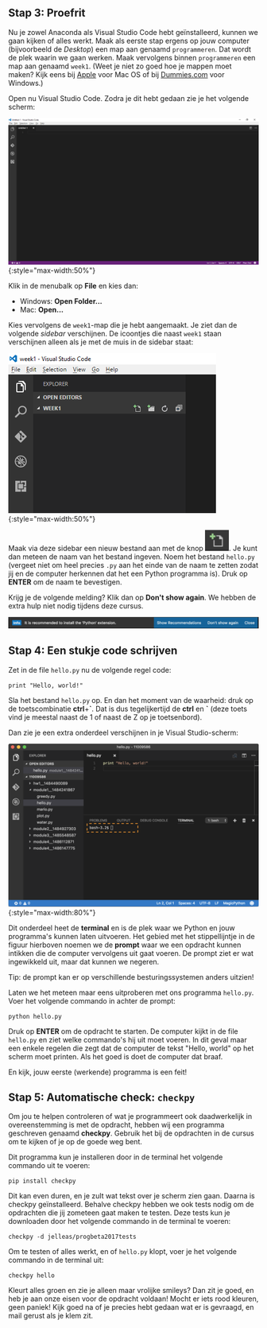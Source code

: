 ## Stap 3: Proefrit

Nu je zowel Anaconda als Visual Studio Code hebt geïnstalleerd, kunnen we gaan kijken of alles werkt. Maak als eerste stap ergens op jouw computer (bijvoorbeeld de *Desktop*) een map aan genaamd `programmeren`. Dat wordt de plek waarin we gaan werken. Maak vervolgens binnen `programmeren` een map aan genaamd `week1`. (Weet je niet zo goed hoe je mappen moet maken? Kijk eens bij [Apple](https://support.apple.com/en-us/HT201732) voor Mac OS of bij [Dummies.com](http://www.dummies.com/computers/operating-systems/windows-10/how-to-create-a-new-folder-in-windows-10/) voor Windows.)

Open nu Visual Studio Code. Zodra je dit hebt gedaan zie je het volgende scherm:

![visualstudio](visualstudio.png){:style="max-width:50%"}

Klik in de menubalk op **File** en kies dan:

- Windows: **Open Folder...**
- Mac: **Open...**

Kies vervolgens de `week1`-map die je hebt aangemaakt. Je ziet dan de volgende *sidebar* verschijnen. De icoontjes die naast `week1` staan verschijnen alleen als je met de muis in de sidebar staat:

![visualnewfile](visualnewfile.png){:style="max-width:50%"}

Maak via deze sidebar een nieuw bestand aan met de knop ![](visualnewfilebutton.png). Je kunt dan meteen de naam van het bestand ingeven. Noem het bestand `hello.py` (vergeet niet om heel precies `.py` aan het einde van de naam te zetten zodat jij en de computer herkennen dat het een Python programma is). Druk op **ENTER** om de naam te bevestigen.

Krijg je de volgende melding? Klik dan op **Don't show again**. We hebben de extra hulp niet nodig tijdens deze cursus.

![](visualplugin.png)

## Stap 4: Een stukje code schrijven

Zet in de file `hello.py` nu de volgende regel code: 

	print "Hello, world!"

Sla het bestand `hello.py` op. En dan het moment van de waarheid: druk op de toetscombinatie **ctrl**+**\`**. Dat is dus tegelijkertijd de **ctrl** en **\`** (deze toets vind je meestal naast de 1 of naast de Z op je toetsenbord).

Dan zie je een extra onderdeel verschijnen in je Visual Studio-scherm:

![visualterminal](visualterminal.png){:style="max-width:80%"}

Dit onderdeel heet de **terminal** en is de plek waar we Python en jouw programma's kunnen laten uitvoeren. Het gebied met het stippellijntje in de figuur hierboven noemen we de **prompt** waar we een opdracht kunnen intikken die de computer vervolgens uit gaat voeren. De prompt ziet er wat ingewikkeld uit, maar dat kunnen we negeren.

Tip: de prompt kan er op verschillende besturingssystemen anders uitzien!

Laten we het meteen maar eens uitproberen met ons programma `hello.py`. Voer het volgende commando in achter de prompt:

	python hello.py

Druk op **ENTER** om de opdracht te starten. De computer kijkt in de file `hello.py` en ziet welke commando's hij uit moet voeren. In dit geval maar een enkele regelen die zegt dat de computer de tekst "Hello, world" op het scherm moet printen. Als het goed is doet de computer dat braaf. 

En kijk, jouw eerste (werkende) programma is een feit!


## Stap 5: Automatische check: `checkpy`

Om jou te helpen controleren of wat je programmeert ook daadwerkelijk in overeenstemming is met de opdracht, hebben wij een programma geschreven genaamd **checkpy**. Gebruik het bij de opdrachten in de cursus om te kijken of je op de goede weg bent.

Dit programma kun je installeren door in de terminal het volgende commando uit te voeren:

	pip install checkpy

Dit kan even duren, en je zult wat tekst over je scherm zien gaan. Daarna is checkpy geïnstalleerd. Behalve checkpy hebben we ook tests nodig om de opdrachten die jij zometeen gaat maken te testen. Deze tests kun je downloaden door het volgende commando in de terminal te voeren:

	checkpy -d jelleas/progbeta2017tests

Om te testen of alles werkt, en of `hello.py` klopt, voer je het volgende commando in de terminal uit:

	checkpy hello

Kleurt alles groen en zie je alleen maar vrolijke smileys? Dan zit je goed, en heb je aan onze eisen voor de opdracht voldaan! Mocht er iets rood kleuren, geen paniek! Kijk goed na of je precies hebt gedaan wat er is gevraagd, en mail gerust als je klem zit.
